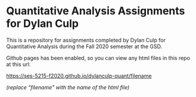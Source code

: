 # Quantitative Analysis Assignments for Dylan Culp

This is a repository for assignments completed by Dylan Culp for Quantitative Analysis during the Fall 2020 semester at the GSD.

Github pages has been enabled, so you can view any html files in this repo at this url:

https://ses-5215-f2020.github.io/dylanculp-quant/filename

*(replace “filename” with the name of the html file)*
